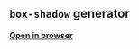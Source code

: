 ## ``box-shadow`` generator
**[Open in browser](https://thundiverter.github.io/projects/box-shadow_generator/index.html)**
